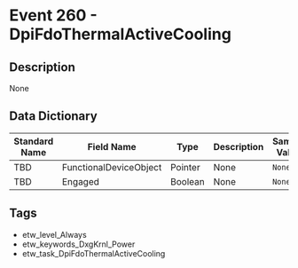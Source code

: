 # Event 260 - DpiFdoThermalActiveCooling

## Description
None

## Data Dictionary
|Standard Name|Field Name|Type|Description|Sample Value|
|---|---|---|---|---|
|TBD|FunctionalDeviceObject|Pointer|None|`None`|
|TBD|Engaged|Boolean|None|`None`|

## Tags
* etw_level_Always
* etw_keywords_DxgKrnl_Power
* etw_task_DpiFdoThermalActiveCooling